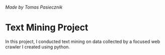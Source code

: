 ###### Made by Tomas Pasiecznik

# Text Mining Project
In this project, I conducted text mining on data collected by a focused web crawler I created using python.


